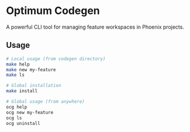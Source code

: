 # Optimum Codegen

A powerful CLI tool for managing feature workspaces in Phoenix projects.

## Usage

```bash
# Local usage (from codegen directory)
make help
make new my-feature
make ls

# Global installation
make install

# Global usage (from anywhere)
ocg help
ocg new my-feature
ocg ls
ocg uninstall
```
